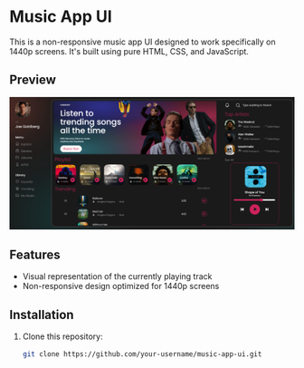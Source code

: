 # Music App UI

This is a non-responsive music app UI designed to work specifically on 1440p screens. It's built using pure HTML, CSS, and JavaScript.

## Preview

![Music App UI Preview](./harmony_ss.png)

## Features

- Visual representation of the currently playing track
- Non-responsive design optimized for 1440p screens

## Installation

1. Clone this repository:
   ```bash
   git clone https://github.com/your-username/music-app-ui.git

